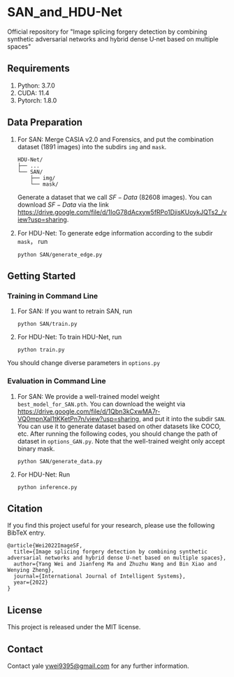 # SAN_and_HDU-Net
Official repository for "Image splicing forgery detection by combining synthetic adversarial networks and hybrid dense U‐net based on multiple spaces"

## Requirements
1. Python: 3.7.0
2. CUDA: 11.4
3. Pytorch: 1.8.0

## Data Preparation
1. For SAN: 
   Merge CASIA v2.0 and Forensics, and put the combination dataset (1891 images) into the subdirs `img` and `mask`.
    ```shell
    HDU-Net/
    ├── ...
    └── SAN/
        ├── img/
        └── mask/
    ```
    Generate a dataset that we call $SF-Data$ (82608 images). You can download $SF-Data$ via the link <https://drive.google.com/file/d/1IoG78dAcxyw5fRPo1DjisKUoykJQTs2_/view?usp=sharing>.
    
2. For HDU-Net:
   To generate edge information according to the subdir `mask`， run
   ```shell
   python SAN/generate_edge.py
   ```

## Getting Started
### Training in Command Line
1. For SAN:
   If you want to retrain SAN, run
   ```shell
   python SAN/train.py
   ```
 
2. For HDU-Net:
   To train HDU-Net, run
   ```shell
   python train.py
   ```
You should change diverse parameters in `options.py`
   
### Evaluation in Command Line
1. For SAN:
    We provide a well-trained model weight `best_model_for_SAN.pth`. You can download the weight via <https://drive.google.com/file/d/1Qbn3kCxwMA7r-VQ0mpnXaI1tKKetPn7n/view?usp=sharing>, and put it into the subdir `SAN`. You can use it to generate dataset based on other datasets like COCO, etc. After running the following codes, you should change the path of dataset in `options_GAN.py`. Note that the well-trained weight only accept binary mask.
   ```shell
   python SAN/generate_data.py
   ```

2. For HDU-Net:
   Run
   ```shell
   python inference.py
   ```

## Citation
If you find this project useful for your research, please use the following BibTeX entry.
```shell
@article{Wei2022ImageSF,
  title={Image splicing forgery detection by combining synthetic adversarial networks and hybrid dense U‐net based on multiple spaces},
  author={Yang Wei and Jianfeng Ma and Zhuzhu Wang and Bin Xiao and Wenying Zheng},
  journal={International Journal of Intelligent Systems},
  year={2022}
}
```

## License
This project is released under the MIT license.

## Contact
Contact yale ywei9395@gmail.com for any further information.
